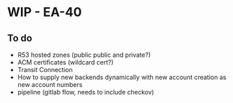 # WIP - EA-40

## To do

- R53 hosted zones (public public and private?)
- ACM certificates (wildcard cert?)
- Transit Connection
- How to supply new backends dynamically with new account creation as new account numbers
- pipeline (gitlab flow, needs to include checkov)
